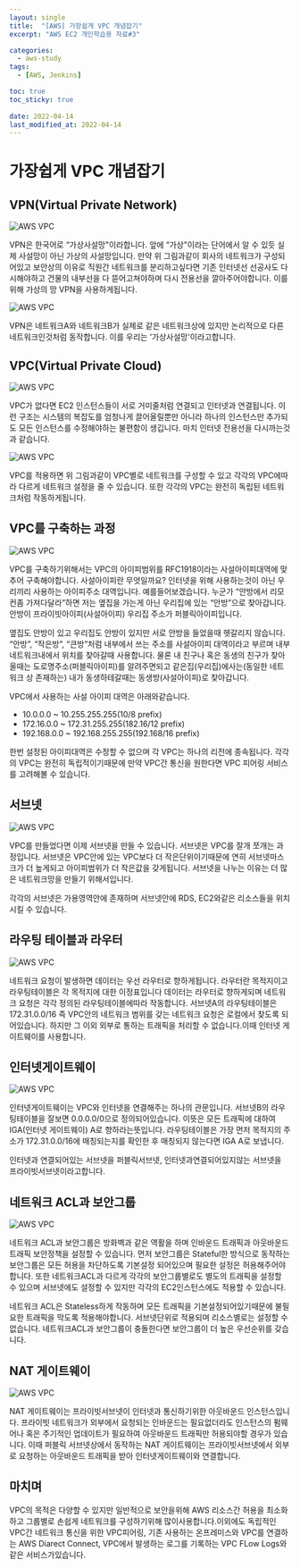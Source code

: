 ```yaml
---
layout: single
title:  "[AWS] 가장쉽게 VPC 개념잡기"
excerpt: "AWS EC2 개인학습용 자료#3"

categories:
  - aws-study
tags:
  - [AWS, Jenkins]

toc: true
toc_sticky: true
 
date: 2022-04-14
last_modified_at: 2022-04-14
---
```

# 가장쉽게 VPC 개념잡기

## VPN(Virtual Private Network)

![AWS VPC](./../../images/aws/gilab/aws_vpc_01.png)

VPN은 한국어로 “가상사설망"이라합니다. 앞에 “가상"이라는 단어에서 알 수 있듯 실제 사설망이 아닌 가상의 사설망입니다. 만약 위 그림과같이 회사의 네트워크가 구성되어있고 보안상의 이유로 직원간 네트워크를 분리하고싶다면 기존 인터넷선 선공사도 다시해야하고 건물의 내부선을 다 뜯어고쳐야하며 다시 전용선을 깔아주어야합니다. 이를위해 가상의 망 VPN을 사용하게됩니다.

![AWS VPC](./../../images/aws/gilab/aws_vpc_02.png)

VPN은 네트워크A와 네트워크B가 실제로 같은 네트워크상에 있지만 논리적으로 다른네트워크인것처럼 동작합니다. 이를 우리는 ‘가상사설망'이라고합니다.

## VPC(Virtual Private Cloud)

![AWS VPC](./../../images/aws/gilab/aws_vpc_03.png)

VPC가 없다면 EC2 인스턴스들이 서로 거미줄처럼 연결되고 인터넷과 연결됩니다. 이런 구조는 시스템의 복잡도를 엄청나게 끌어올릴뿐만 아니라 하나의 인스턴스만 추가되도 모든 인스턴스를 수정해야하는 불편함이 생깁니다. 마치 인터넷 전용선을 다시까는것과 같습니다.

![AWS VPC](./../../images/aws/gilab/aws_vpc_04.png)

VPC를 적용하면 위 그림과같이 VPC별로 네트워크를 구성할 수 있고 각각의 VPC에따라 다르게 네트워크 설정을 줄 수 있습니다. 또한 각각의 VPC는 완전히 독립된 네트워크처럼 작동하게됩니다.

## VPC를 구축하는 과정

![AWS VPC](./../../images/aws/gilab/aws_vpc_05.png)

VPC를 구축하기위해서는 VPC의 아이피범위를 RFC1918이라는 사설아이피대역에 맞추어 구축해야합니다. 사설아이피란 무엇일까요? 인터넷을 위해 사용하는것이 아닌 우리끼리 사용하는 아이피주소 대역입니다. 예를들어보겠습니다. 누군가 “안방에서 리모컨좀 가져다달라”하면 저는 옆집을 가는게 아닌 우리집에 있는 “안방”으로 찾아갑니다. 안방이 프라이빗아이피(사설아이피) 우리집 주소가 퍼블릭아이피입니다.

옆집도 안방이 있고 우리집도 안방이 있지만 서로 안방을 들었을때 헷갈리지 않습니다. “안방”, “작은방”, “큰방”처럼 내부에서 쓰는 주소를 사설아이피 대역이라고 부르며 내부 네트워크내에서 위치를 찾아갈때 사용합니다. 물론 내 친구나 혹은 동생의 친구가 찾아올때는 도로명주소(퍼블릭아이피)를 알려주면되고 같은집(우리집)에사는(동일한 네트워크 상 존재하는) 내가 동생하테갈때는 동생방(사설아이피)로 찾아갑니다.

VPC에서 사용하는 사설 아이피 대역은 아래와같습니다.
- 10.0.0.0 ~ 10.255.255.255(10/8 prefix)
- 172.16.0.0 ~ 172.31.255.255(182.16/12 prefix)
- 192.168.0.0 ~ 192.168.255.255(192.168/16 prefix)

한번 설정된 아이피대역은 수정할 수 없으며 각 VPC는 하나의 리전에 종속됩니다. 각각의 VPC는 완전히 독립적이기때문에 만약 VPC간 통신을 원한다면 VPC 피어링 서비스를 고려해볼 수 있습니다.

## 서브넷

![AWS VPC](./../../images/aws/gilab/aws_vpc_06.png)

VPC를 만들었다면 이제 서브넷을 만들 수 있습니다. 서브넷은 VPC를 잘개 쪼개는 과정입니다. 서브넷은 VPC안에 있는 VPC보다 더 작은단위이기때문에 연히 서브넷마스크가 더 높게되고 아이피범위가 더 작은값을 갖게됩니다. 서브넷을 나누는 이유는 더 많은 네트워크망을 만들기 위해서입니다.

각각의 서브넷은 가용영역안에 존재하며 서브넷안에 RDS, EC2와같은 리소스들을 위치시킬 수 있습니다.

## 라우팅 테이블과 라우터

![AWS VPC](./../../images/aws/gilab/aws_vpc_07.png)

네트워크 요청이 발생하면 데이터는 우선 라우터로 향하게됩니다. 라우터란 목적지이고 라우팅테이블은 각 목적지에 대한 이정표입니다 데이터는 라우터로 향하게되며 네트워크 요청은 각각 정의된 라우팅테이블에따라 작동합니다. 서브넷A의 라우팅테이블은 172.31.0.0/16 즉 VPC안의 네트워크 범위를 갖는 네트워크 요청은 로컬에서 찾도록 되어있습니다. 하지만 그 이외 외부로 통하는 트래픽을 처리할 수 없습니다.이때 인터넷 게이트웨이를 사용합니다.

## 인터넷게이트웨이

![AWS VPC](./../../images/aws/gilab/aws_vpc_08.png)

인터넷게이트웨이는 VPC와 인터넷을 연결해주는 하나의 관문입니다. 서브넷B의 라우팅테이블을 잘보면 0.0.0.0/0으로 정의되어있습니다. 이뜻은 모든 트래픽에 대하여 IGA(인터넷 게이트웨이) A로 향하라는뜻입니다. 라우팅테이블은 가장 먼저 목적지의 주소가 172.31.0.0/16에 매칭되는지를 확인한 후 매칭되지 않는다면 IGA A로 보냅니다.

인터넷과 연결되어있는 서브넷을 퍼블릭서브넷, 인터넷과연결되어있지않는 서브넷을 프라이빗서브넷이라고합니다.

## 네트워크 ACL과 보안그룹

![AWS VPC](./../../images/aws/gilab/aws_vpc_09.png)

네트워크 ACL과 보안그룹은 방화벽과 같은 역활을 하며 인바운드 트래픽과 아웃바운드 트래픽 보안정책을 설정할 수 있습니다. 먼저 보안그룹은 Stateful한 방식으로 동작하는 보안그룹은 모든 허용을 차단하도록 기본설정 되어있으며 필요한 설정은 허용해주어야합니다. 또한 네트워크ACL과 다르게 각각의 보안그룹별로도 별도의 트래픽을 설정할 수 있으며 서브넷에도 설정할 수 있지만 각각의 EC2인스턴스에도 적용할 수 있습니다.

네트워크 ACL은 Stateless하게 작동하며 모든 트래픽을 기본설정되어있기때문에 불필요한 트래픽을 막도록 적용해야합니다. 서브넷단위로 적용되며 리소스별로는 설정할 수 없습니다. 네트워크ACL과 보안그룹이 충돌한다면 보안그룹이 더 높은 우선순위를 갖습니다.

## NAT 게이트웨이

![AWS VPC](./../../images/aws/gilab/aws_vpc_10.png)

NAT 게이트웨이는 프라이빗서브넷이 인터넷과 통신하기위한 아웃바운드 인스턴스입니다. 프라이빗 네트워크가 외부에서 요청되는 인바운드는 필요없더라도 인스턴스의 펌웨어나 혹은 주기적인 업데이트가 필요하여 아웃바운드 트래픽만 허용되야할 경우가 있습니다. 이때 퍼블릭 서브넷상에서 동작하는 NAT 게이트웨이는 프라이빗서브넷에서 외부로 요청하는 아웃바운드 트래픽을 받아 인터넷게이트웨이와 연결합니다.

## 마치며
VPC의 목적은 다양할 수 있지만 일반적으로 보안을위해 AWS 리소스간 허용을 최소화하고 그룹별로 손쉽게 네트워크를 구성하기위해 많이사용합니다.이외에도 독립적인 VPC간 네트워크 통신을 위한 VPC피어링, 기존 사용하는 온프레미스와 VPC를 연결하는 AWS Diarect Connect, VPC에서 발생하는 로그를 기록하는 VPC FLow Logs와같은 서비스가있습니다.